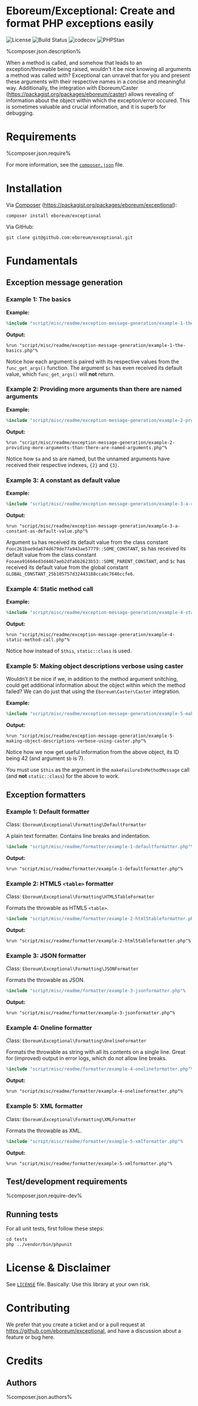 Eboreum/Exceptional: Create and format PHP exceptions easily
===============================

![License](https://img.shields.io/packagist/l/eboreum/exceptional.svg)
![Build Status](https://app.travis-ci.com/eboreum/exceptional.svg?branch=main)
![codecov](https://codecov.io/gh/eboreum/exceptional/branch/main/graph/badge.svg)
![PHPStan](https://img.shields.io/badge/PHPStan-Level%207-brightgreen.svg?style=flat)

%composer.json.description%

When a method is called, and somehow that leads to an exception/throwable being raised, wouldn't it be nice knowing all arguments a method was called with? Exceptional can unravel that for you and present these arguments with their respective names in a concise and meaningful way. Additionally, the integration with Eboreum/Caster (https://packagist.org/packages/eboreum/caster) allows revealing of information about the object within which the exception/error occured. This is sometimes valuable and crucial information, and it is superb for debugging.

<a name="requirements"></a>
# Requirements

%composer.json.require%

For more information, see the [`composer.json`](composer.json) file.

# Installation

Via [Composer](https://getcomposer.org/) (https://packagist.org/packages/eboreum/exceptional):

    composer install eboreum/exceptional

Via GitHub:

    git clone git@github.com:eboreum/exceptional.git

# Fundamentals

## Exception message generation

### Example 1: The basics

**Example:**

```php
%include "script/misc/readme/exception-message-generation/example-1-the-basics.php"%
```

**Output:**

```
%run "script/misc/readme/exception-message-generation/example-1-the-basics.php"%
```

Notice how each argument is paired with its respective values from the `func_get_args()` function. The argument `$c` has even received its default value, which `func_get_args()` will **not** return.

### Example 2: Providing more arguments than there are named arguments

**Example:**

```php
%include "script/misc/readme/exception-message-generation/example-2-providing-more-arguments-than-there-are-named-arguments.php"%
```

**Output:**

```
%run "script/misc/readme/exception-message-generation/example-2-providing-more-arguments-than-there-are-named-arguments.php"%
```

Notice how `$a` and `$b` are named, but the unnamed arguments have received their respective indexes, `{2}` and `{3}`.

### Example 3: A constant as default value

**Example:**

```php
%include "script/misc/readme/exception-message-generation/example-3-a-constant-as-default-value.php"%
```

**Output:**

```
%run "script/misc/readme/exception-message-generation/example-3-a-constant-as-default-value.php"%
```

Argument `$a` has received its default value from the class constant `Fooc261bae9da674d679de77a943ae57779::SOME_CONSTANT`, `$b` has received its default value from the class constant `Fooaea91664ed3d4467aeb2dfabb2623b53::SOME_PARENT_CONSTANT`, and `$c` has received its default value from the global constant `GLOBAL_CONSTANT_25b105757d32443188cca9c7646ccfe6`.

### Example 4: Static method call

**Example:**

```php
%include "script/misc/readme/exception-message-generation/example-4-static-method-call.php"%
```

**Output:**

```
%run "script/misc/readme/exception-message-generation/example-4-static-method-call.php"%
```

Notice how instead of `$this`, `static::class` is used.

### Example 5: Making object descriptions verbose using caster

Wouldn't it be nice if we, in addition to the method argument snitching, could get additional information about the object within which the method failed? We can do just that using the `Eboreum\Caster\Caster` integration.

**Example:**

```php
%include "script/misc/readme/exception-message-generation/example-5-making-object-descriptions-verbose-using-caster.php"%
```

**Output:**

```
%run "script/misc/readme/exception-message-generation/example-5-making-object-descriptions-verbose-using-caster.php"%
```

Notice how we now get useful information from the above object, its ID being 42 (and argument `$b` is 7).

You must use `$this` as the argument in the `makeFailureInMethodMessage` call (and **not** `static::class`) for the above to work.

## Exception formatters

### Example 1: Default formatter

Class: `Eboreum\Exceptional\Formatting\DefaultFormatter`

A plain text formatter. Contains line breaks and indentation.

```php
%include "script/misc/readme/formatter/example-1-defaultformatter.php"%
```

**Output:**

```
%run "script/misc/readme/formatter/example-1-defaultformatter.php"%
```

### Example 2: HTML5 `<table>` formatter

Class: `Eboreum\Exceptional\Formatting\HTML5TableFormatter`

Formats the throwable as HTML5 `<table>`.

```php
%include "script/misc/readme/formatter/example-2-html5tableformatter.php"%
```

**Output:**

```
%run "script/misc/readme/formatter/example-2-html5tableformatter.php"%
```

### Example 3: JSON formatter

Class: `Eboreum\Exceptional\Formatting\JSONFormatter`

Formats the throwable as JSON.

```php
%include "script/misc/readme/formatter/example-3-jsonformatter.php"%
```

**Output:**

```
%run "script/misc/readme/formatter/example-3-jsonformatter.php"%
```

### Example 4: Oneline formatter

Class: `Eboreum\Exceptional\Formatting\OnelineFormatter`

Formats the throwable as string with all its contents on a single line. Great for (improved) output in error logs, which do not allow line breaks.

```php
%include "script/misc/readme/formatter/example-4-onelineformatter.php"%
```

**Output:**

```
%run "script/misc/readme/formatter/example-4-onelineformatter.php"%
```

### Example 5: XML formatter

Class: `Eboreum\Exceptional\Formatting\XMLFormatter`

Formats the throwable as XML.

```php
%include "script/misc/readme/formatter/example-5-xmlformatter.php"%
```

**Output:**

```
%run "script/misc/readme/formatter/example-5-xmlformatter.php"%
```

## Test/development requirements

%composer.json.require-dev%

## Running tests

For all unit tests, first follow these steps:

```
cd tests
php ../vendor/bin/phpunit
```

# License & Disclaimer

See [`LICENSE`](LICENSE) file. Basically: Use this library at your own risk.

# Contributing

We prefer that you create a ticket and or a pull request at https://github.com/eboreum/exceptional, and have a discussion about a feature or bug here.

# Credits

## Authors

%composer.json.authors%
